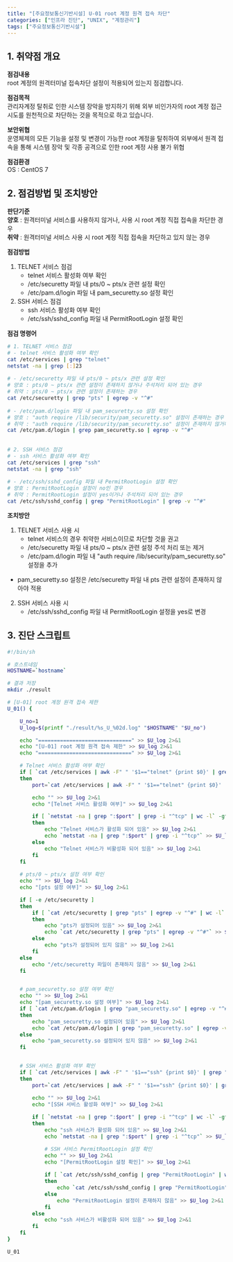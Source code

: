 ```yaml
---
title: "[주요정보통신기반시설] U-01 root 계정 원격 접속 차단"
categories: ["인프라 진단", "UNIX", "계정관리"]
tags: ["주요정보통신기반시설"]
---
```


## 1. 취약점 개요
**점검내용**  
root 계정의 원격터미널 접속차단 설정이 적용되어 있는지 점검합니다.

**점검목적**  
관리자계정 탈취로 인한 시스템 장악을 방지하기 위해 외부 비인가자의 root 계정 접근 시도를 원천적으로 차단하는 것을 목적으로 하고 있습니다.

**보안위협**  
운영체제의 모든 기능을 설정 및 변경이 가능한 root 계정을 탈취하여 외부에서 원격 접속을 통해 시스템 장악 및 각종 공격으로 인한 root 계정 사용 불가 위협

**점검환경**  
OS : CentOS 7

## 2. 점검방법 및 조치방안
**판단기준**  
**양호** : 원격터미널 서비스를 사용하지 않거나, 사용 시 root 계정 직접 접속을 차단한 경우  
**취약** : 원격터미널 서비스 사용 시 root 계정 직접 접속을 차단하고 있지 않는 경우


**점검방법**   
1. TELNET 서비스 점검
	- telnet 서비스 활성화 여부 확인
	- /etc/securetty 파일 내 pts/0 ~ pts/x 관련 설정 확인
	- /etc/pam.d/login 파일 내 pam_securetty.so 설정 확인
2. SSH 서비스 점검
	- ssh 서비스 활성화 여부 확인
	- /etc/ssh/sshd_config 파일 내 PermitRootLogin 설정 확인

**점검 명령어**
```sh
# 1. TELNET 서비스 점검
# - telnet 서비스 활성화 여부 확인
cat /etc/services | grep "telnet"
netstat -na | grep [:]23
  
# - /etc/securetty 파일 내 pts/0 ~ pts/x 관련 설정 확인  
# 양호 : pts/0 ~ pts/x 관련 설정이 존재하지 않거나 주석처리 되어 있는 경우  
# 취약 : pts/0 ~ pts/x 관련 설정이 존재하는 경우  
cat /etc/securetty | grep "pts" | egrep -v "^#"  
  
# - /etc/pam.d/login 파일 내 pam_securetty.so 설정 확인  
# 양호 : "auth require /lib/security/pam_securetty.so" 설정이 존재하는 경우  
# 취약 : "auth require /lib/security/pam_securetty.so" 설정이 존재하지 않거나 주석처리되어 있는 경우  
cat /etc/pam.d/login | grep pam_securetty.so | egrep -v "^#"  
  
  
# 2. SSH 서비스 점검  
# - ssh 서비스 활성화 여부 확인  
cat /etc/services | grep "ssh"  
netstat -na | grep "ssh"  
  
# - /etc/ssh/sshd_config 파일 내 PermitRootLogin 설정 확인  
# 양호 : PermitRootLogin 설정이 no인 경우  
# 취약 : PermitRootLogin 설정이 yes이거나 주석처리 되어 있는 경우  
cat /etc/ssh/sshd_config | grep "PermitRootLogin" | grep -v "^#"  
```

**조치방안**
1. TELNET 서비스 사용 시 
	- telnet 서비스의 경우 취약한 서비스이므로 차단할 것을 권고
	- /etc/securetty 파일 내 pts/0 ~ pts/x 관련 설정 주석 처리 또는 제거
	- /etc/pam.d/login 파일 내 "auth require /lib/security/pam_securetty.so" 설정을 추가
  - pam_securetty.so 설정은 /etc/securetty 파일 내 pts 관련 설정이 존재하지 않아야 적용

2. SSH 서비스 사용 시 
	- /etc/ssh/sshd_config 파일 내 PermitRootLogin 설정을 yes로 변경


## 3. 진단 스크립트
```sh 
#!/bin/sh

# 호스트네임
HOSTNAME=`hostname`

# 결과 저장
mkdir ./result

# [U-01] root 계정 원격 접속 제한
U_01() {

    U_no=1
    U_log=$(printf "./result/%s_U_%02d.log" "$HOSTNAME" "$U_no")

    echo "==============================" >> $U_log 2>&1
    echo "[U-01] root 계정 원격 접속 제한" >> $U_log 2>&1
    echo "==============================" >> $U_log 2>&1

    # Telnet 서비스 활성화 여부 확인
    if [ `cat /etc/services | awk -F" " '$1=="telnet" {print $0}' | grep "tcp" | awk -F" " '{print $2}' | awk -F"/" '{print $1}' | wc -l`  -gt 0 ]
    then
        port=`cat /etc/services | awk -F" " '$1=="telnet" {print $0}' | grep "tcp" | awk -F" " '{print $2}' | awk -F"/" '{print $1}'`

        echo "" >> $U_log 2>&1
        echo "[Telnet 서비스 활성화 여부]" >> $U_log 2>&1

        if [ `netstat -na | grep ":$port" | grep -i "^tcp" | wc -l` -gt 0 ]
        then 
            echo "Telnet 서비스가 활성화 되어 있음" >> $U_log 2>&1
            echo `netstat -na | grep ":$port" | grep -i "^tcp"` >> $U_log 2>&1
        else
            echo "Telnet 서비스가 비활성화 되어 있음" >> $U_log 2>&1
        fi 
    fi
    
    # pts/0 ~ pts/x 설정 여부 확인
    echo "" >> $U_log 2>&1
    echo "[pts 설정 여부]" >> $U_log 2>&1

    if [ -e /etc/securetty ]
    then
        if [ `cat /etc/securetty | grep "pts" | egrep -v "^#" | wc -l` -gt 0 ]
        then
            echo "pts가 설정되어 있음" >> $U_log 2>&1
            echo `cat /etc/securetty | grep "pts" | egrep -v "^#"` >> $U_log 2>&1
        else
            echo "pts가 설정되어 있지 않음" >> $U_log 2>&1
        fi
    else
        echo "/etc/securetty 파일이 존재하지 않음" >> $U_log 2>&1
    fi


    # pam_securetty.so 설정 여부 확인
    echo "" >> $U_log 2>&1
    echo "[pam_securetty.so 설정 여부]" >> $U_log 2>&1
    if [ `cat /etc/pam.d/login | grep "pam_securetty.so" | egrep -v "^#" | wc -l` -gt 0 ]
    then
        echo "pam_securetty.so 설정되어 있음" >> $U_log 2>&1
        echo `cat /etc/pam.d/login | grep "pam_securetty.so" | egrep -v "^#"`
    else
        echo "pam_securetty.so 설정되어 있지 않음" >> $U_log 2>&1
    fi


    # SSH 서비스 활성화 여부 확인
    if [ `cat /etc/services | awk -F" " '$1=="ssh" {print $0}' | grep "tcp" | awk -F" " '{print $2}' | awk -F"/" '{print $1}' | wc -l` -gt 0 ]
    then
        port=`cat /etc/services | awk -F" " '$1=="ssh" {print $0}' | grep "tcp" | awk -F" " '{print $2}' | awk -F"/" '{print $1}'`

        echo "" >> $U_log 2>&1
        echo "[SSH 서비스 활성화 여부]" >> $U_log 2>&1
        
        if [ `netstat -na | grep ":$port" | grep -i "^tcp" | wc -l` -gt 0 ]
        then
            echo "ssh 서비스가 활성화 되어 있음" >> $U_log 2>&1
            echo `netstat -na | grep ":$port" | grep -i "^tcp"` >> $U_log 2>&1

            # SSH 서비스 PermitRootLogin 설정 확인
            echo "" >> $U_log 2>&1
            echo "[PermitRootLogin 설정 확인]" >> $U_log 2>&1
            
            if [ `cat /etc/ssh/sshd_config | grep "PermitRootLogin" | wc -l` -gt 0 ]
            then
                echo `cat /etc/ssh/sshd_config | grep "PermitRootLogin"` >> $U_log 2>&1
            else
                echo "PermitRootLogin 설정이 존재하지 않음" >> $U_log 2>&1
            fi
        else
            echo "ssh 서비스가 비활성화 되어 있음" >> $U_log 2>&1
        fi
    fi
}

U_01
```

